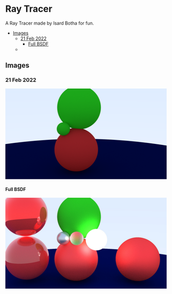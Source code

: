 # Ray Tracer <!-- omit in toc -->

A Ray Tracer made by Isard Botha for fun.

- [Images](#images)
  - [21 Feb 2022](#21-feb-2022)
    - [Full BSDF](#full-bsdf)
  - [](#)

## Images

### 21 Feb 2022
![Image of the day|2022 02 21](./Ray-Tracer/output/outCamera220221.png)

#### Full BSDF
![Full BSDF](./Ray-Tracer/output/outFullBSDF.jpeg)

### 